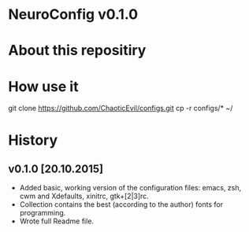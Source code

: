 NeuroConfig v0.1.0
==================

# About this repositiry

# How use it

git clone https://github.com/ChaoticEvil/configs.git
cp -r configs/* ~/

# History

## v0.1.0 [20.10.2015]
* Added basic, working version of the configuration files: emacs, zsh, cwm and Xdefaults, xinitrc, gtk+[2|3]rc.
* Collection contains the best (according to the author) fonts for programming.
* Wrote full Readme file.

<!-- EOF -->

